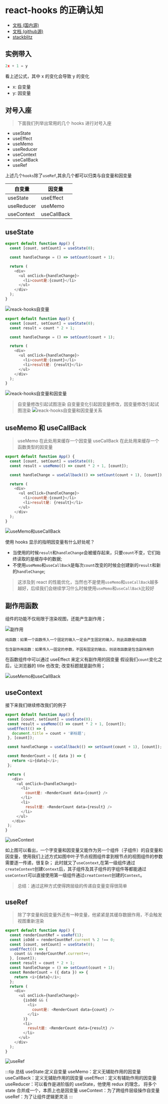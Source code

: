 # react-hooks 的正确认知


* [文档 (国内源)](https://www.maoyali.cn/)
* [文档 (github源)](https://github.com/maoyln/react-hooks-cognition)
* [stackblitz](https://stackblitz.com/edit/react-ts-resje9?file=README.md)

## 实例带入

```js
2x + 1 = y
```

看上述公式，其中 x 的变化会导致 y 的变化

- x: 自变量
- y: 因变量

## 对号入座

> 下面我们列举出常用的几个 hooks 进行对号入座

- useState
- useEffect
- useMemo
- useReducer
- useContext
- useCallBack
- useRef

上述几个`hooks`除了`useRef`,其余几个都可以归类与自变量和因变量

| 自变量     | 因变量      |
| ---------- | ----------- |
| useState   | useEffect   |
| useReducer | useMemo     |
| useContext | useCallBack |

## useState

```js
export default function App() {
  const [count, setCount] = useState(0);

  const handleChange = () => setCount(count + 1);

  return (
    <div>
      <ul onClick={handleChange}>
        <li>count是:{count}</li>
      </ul>
    </div>
  );
}

```

![reack-hooks自变量](https://cdn.jsdelivr.net/gh/maoyln/maoyl-img/blog/react-hooks%E8%87%AA%E5%8F%98%E9%87%8F%E5%9B%A0%E5%8F%98%E9%87%8F.gif)

```js
export default function App() {
  const [count, setCount] = useState(0);
  const result = count * 2 + 1;

  const handleChange = () => setCount(count + 1);

  return (
    <div>
      <ul onClick={handleChange}>
        <li>count是:{count}</li>
        <li>result是: {result}</li>
      </ul>
    </div>
  );
}

```

![reack-hooks自变量和因变量](https://cdn.jsdelivr.net/gh/maoyln/maoyl-img/blog/Aug-14-2022%2000-26-27.gif)

> 自变量修改引起试图渲染
> 自变量变化引起因变量修改，因变量修改引起试图渲染
> ![reack-hooks自变量和因变量关系](https://cdn.jsdelivr.net/gh/maoyln/maoyl-img/blog/20220812144418.png)

## useMemo 和 useCallBack

> useMemo 在此处用来缓存一个因变量
> useCallBack 在此处用来缓存一个函数类型的因变量

```js
export default function App() {
  const [count, setCount] = useState(0);
  const result = useMemo(() => count * 2 + 1, [count]);

  const handleChange = useCallback(() => setCount(count + 1), [count]);

  return (
    <div>
      <ul onClick={handleChange}>
        <li>count是:{count}</li>
        <li>result是: {result}</li>
      </ul>
    </div>
  );
}
```

![useMemo和useCallBack](https://cdn.jsdelivr.net/gh/maoyln/maoyl-img/blog/Aug-14-2022%2000-29-34.gif)

使用 hooks 显示的指明因变量有什么好处呢？

- 当使用的时候`result`和`handleChange`会被缓存起来，只要`count`不变，它们始终读取的是缓存中的数据;
- 不使用`useMemo`和`useCallBack`是每次`count`改变的时候会创建新的`result`和新的`handleChange`;

> 这涉及到 react 的性能优化，当然也不是使用`useMemo`和`useCallBack`越多越好，后续我们会继续学习什么时候使用`useMemo`和`useCallBack`比较好

## 副作用函数

组件的功能不仅局限于渲染视图，还能产生副作用；

![副作用](https://cdn.jsdelivr.net/gh/maoyln/maoyl-img/blog/WeChat51e6cd682133d4f2b5de4847a5a701fc.png)

```
纯函数：如果一个函数传入一个固定的输入一定会产生固定的输入，则此函数是纯函数

包含副作用函数：如果传入一固定的参数，不因有固定的输出，则说改函数是包含副作用的
```

在函数组件中可以通过 useEffect 来定义有副作用的因变量
假设我们`count`变化之后，让浏览器的 title 也改变; 改变标题就是副作用；

![useMemo和useCallBack](https://cdn.jsdelivr.net/gh/maoyln/maoyl-img/blog/Aug-14-2022%2000-39-18.gif)

## useContext

接下来我们继续修改我们的例子

```js
export default function App() {
 const [count, setCount] = useState(0);
 const result = useMemo(() => count * 2 + 1, [count]);
 useEffect(() => {
   document.title = count + '新标题';
 }, [count]);

 const handleChange = useCallback(() => setCount(count + 1), [count]);

 const RenderCount = ({ data }) => {
   return <i>{data}</i>;
 };

 return (
   <div>
     <ul onClick={handleChange}>
       <li>
         count是: <RenderCount data={count} />
       </li>
       <li>
         result是: <RenderCount data={result} />
       </li>
     </ul>
   </div>
 );
}

```

![useContext](https://cdn.jsdelivr.net/gh/maoyln/maoyl-img/blog/WeChatfc4b1c72b3d9f558640b05dfcd1b7278.png)

如上图可以看出，一个字变量和因变量又能作为另一个组件（子组件）的自变量和因变量，使用我们上述方式如图中叶子节点视图组件拿到根节点的视图组件的参数需要逐一传递，很复杂；
此时就又了`useContext`,在第一级组件通过`createContext`创建`Context`后，其子组件及其子组件的字组件等都能通过`useContext`可以直接使用第一级组件通过`creatContext`创建的`Context`。

> 总结：通过这种方式使得跨层级的传递自变量变得很简单

## useRef

> 除了字变量和因变量外还有一种变量，他紧紧是其缓存数据作用，不会触发视图重新渲染

```js
export default function App() {
  const renderCountRef = useRef(1);
  const isOdd = renderCountRef.current % 2 !== 0;
  const [count, setCount] = useState(0);
  useEffect(() => {
    count && renderCountRef.current++;
  }, [count]);
  const result = count * 2 + 1;
  const handleChange = () => setCount(count + 1);
  const RenderCount = ({ data }) => {
    return <i>{data}</i>;
  };
  return (
    <div>
      <ul onClick={handleChange}>
        {isOdd && (
          <li>
            count是: <RenderCount data={count} />
          </li>
        )}
        <li>
          result是: <RenderCount data={result} />
        </li>
      </ul>
    </div>
  );
}
```

![useRef](https://cdn.jsdelivr.net/gh/maoyln/maoyl-img/blog/Aug-14-2022%2001-47-54.gif)

:::tip 总结
useState:定义自变量
useMemo：定义无辅助作用的因变量
useCallBack：定义无辅助作用的因变量
useEffect：定义有辅助作用的因变量
useReducer：可以看作是进阶版的 useState，他使用 redux 的理念，
将多个 state 合并成一个，本质上也是因变量
useContext：为了跨组件层级操作自变量
useRef：为了让组件逻辑更灵活
:::
